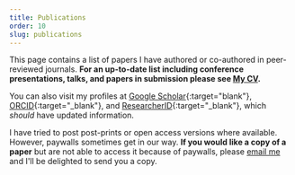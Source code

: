 ```yaml
---
title: Publications
order: 10
slug: publications
---
```


This page contains a list of papers I have authored or co-authored in peer-reviewed journals.
**For an up-to-date list including conference presentations, talks, and papers in submission please see [My CV](https://jamesdossgollin.me/fullcv/CV_Doss-Gollin_James.pdf).**

You can also visit my profiles at [Google Scholar](https://scholar.google.com/citations?user=6ifLBBsAAAAJ&hl=en){:target="blank"}, [ORCID](https://orcid.org/0000-0002-3428-2224){:target="_blank"}, and [ResearcherID](https://researcherid.com/rid/J-4273-2014){:target="_blank"}, which *should* have updated information.

I have tried to post post-prints or open access versions where available.
However, paywalls sometimes get in our way.
**If you would like a copy of a paper** but are not able to access it because of paywalls, please [email me](mailto:james-dossgollin@columbia.edu) and I'll be delighted to send you a copy.

<!--
[@Rozer:2019]
[@DossGollin:2018bn]
[@Farnham:2018gs]
[@DossGollin:2015hf]
-->
